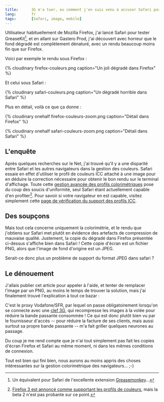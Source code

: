 ```yaml
---
title:      3G m'a tuer, ou comment j'en suis venu à accuser Safari par erreur
lang:       fr
tags:       [Safari, image, mobile]
---
```


Utilisateur habituellement de Mozilla Firefox, j'ai lancé Safari pour tester GreaseKit[^1], et en allant sur Gastero Prod, j'ai découvert avec horreur que le fond dégradé est complètement dénaturé, avec un rendu beaucoup moins fin que sur Firefox.

[^1]: Un équivalent pour Safari de l'excellente extension [Greasemonkey](http://www.greasespot.net/)…

Voici par exemple le rendu sous Firefox :

{% cloudinary firefox-couleurs.png caption="Un joli dégradé dans Firefox" %}

Et celui sous Safari :

{% cloudinary safari-couleurs.png caption="Un dégradé horrible dans Safari" %}

Plus en détail, voilà ce que ça donne :

{% cloudinary onehalf firefox-couleurs-zoom.png caption="Détail dans Firefox" %}

{% cloudinary onehalf safari-couleurs-zoom.png caption="Détail dans Safari" %}

## L'enquête

Après quelques recherches sur le Net, j'ai trouvé qu'il y a une disparité entre Safari et les autres navigateurs dans la gestion des couleurs. Safari essaie en effet d'utiliser le profil de couleurs ICC attaché à une image pour en déduire la correction nécessaire pour obtenir le bon rendu sur le terminal d'affichage. Toute cette [gestion avancée des profils colorimétriques](http://www.gballard.net/psd/go_live_page_profile/embeddedJPEGprofiles.html) pose du coup des soucis d'uniformité, seul Safari étant actuellement capable d'en profiter[^fx3]. Pour savoir si votre navigateur en est capable, visitez simplement cette [page de vérification du support des profils ICC](http://www.color.org/version4html.xalter).

[^fx3]: [Firefox 3 est annoncé comme supportant les profils de couleurs](http://www.news.com/2100-1012_3-6191815.html), mais la beta 2 n'est pas probante sur ce point.

## Des soupçons

Mais tout cela concerne uniquement la colorimétrie, et le rendu que j'obtiens sur Safari met plutôt en évidence des artefacts de compression de mauvaise qualité. Justement, la copie du dégradé dans Firefox présentée ci-dessus s'affiche bien dans Safari ! Cette copie d'écran est un fichier PNG, alors que l'image de fond d'origine est un JPEG.

Serait-ce donc plus un problème de support du format JPEG dans safari ?

## Le dénouement

J'allais publier cet article pour appeler à l'aide, et tenter de remplacer l'image par un PNG, au moins le temps de trouver la solution, mais j'ai finalement trouvé l'explication à tout ce bazar :

C'est le proxy Vodafone/SFR, par lequel on passe obligatoirement lorsqu'on se connecte avec une [clef 3G](http://www.sfrentreprises.fr/solutions/solutions-data/terminaux-sfr-global-access/cle-3g.jsp), qui recompresse les images à la volée pour réduire la bande passante consommée ! Ce qui est donc plutôt bien vu par le fournisseur d'accès -- pour réduire la facture de ses clients, mais aussi surtout sa propre bande passante -- m'a fait griller quelques neurones au passage.

Du coup je me rend compte que je n'ai tout simplement pas fait les copies d'écran Firefox et Safari au même moment, ni dans les mêmes conditions de connexion.

Tout est bien qui fini bien, nous aurons au moins appris des choses intéressantes sur la gestion colorimétrique des navigateurs… ;-)
